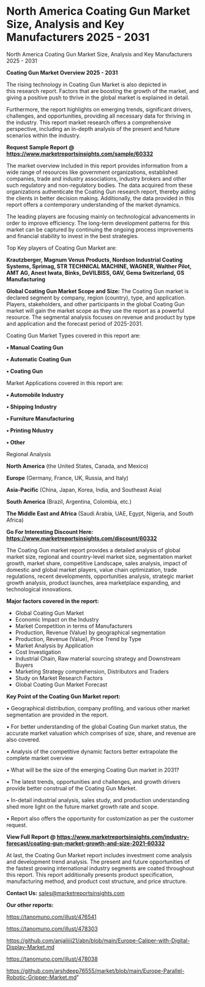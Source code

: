 # North America Coating Gun Market Size, Analysis and Key Manufacturers 2025 - 2031
North America Coating Gun Market Size, Analysis and Key Manufacturers 2025 - 2031

<Strong> Coating Gun Market Overview 2025 - 2031</strong>

The rising technology in Coating Gun Market is also depicted in this research report. Factors that are boosting the growth of the market, and giving a positive push to thrive in the global market is explained in detail.

Furthermore, the report highlights on emerging trends, significant drivers, challenges, and opportunities, providing all necessary data for thriving in the industry. This report market research offers a comprehensive perspective, including an in-depth analysis of the present and future scenarios within the industry.

<strong>Request Sample Report @ <a href=https://www.marketreportsinsights.com/sample/60332>https://www.marketreportsinsights.com/sample/60332</a></strong>

The market overview included in this report provides information from a wide range of resources like government organizations, established companies, trade and industry associations, industry brokers and other such regulatory and non-regulatory bodies. The data acquired from these organizations authenticate the Coating Gun research report, thereby aiding the clients in better decision making. Additionally, the data provided in this report offers a contemporary understanding of the market dynamics.

The leading players are focusing mainly on technological advancements in order to improve efficiency. The long-term development patterns for this market can be captured by continuing the ongoing process improvements and financial stability to invest in the best strategies.

Top Key players of Coating Gun Market are:

<strong>Krautzberger, Magnum Venus Products, Nordson Industrial Coating Systems, Sprimag, STR TECHNICAL MACHINE, WAGNER, Walther Pilot, AMT AG, Anest Iwata, Binks, DeVILBISS, GAV, Gema Switzerland, GS Manufacturing</strong>

<strong><b>Global Coating Gun Market Scope and Size:</b></strong>
The Coating Gun market is declared segment by company, region (country), type, and application. Players, stakeholders, and other participants in the global Coating Gun market will gain the market scope as they use the report as a powerful resource. The segmental analysis focuses on revenue and product by type and application and the forecast period of 2025-2031.

Coating Gun Market Types covered in this report are:

<strong>• Manual Coating Gun

• Automatic Coating Gun

• Coating Gun</strong>

Market Applications covered in this report are:

<strong>• Automobile Industry

• Shipping Industry

• Furniture Manufacturing

• Printing Ndustry

• Other</strong> 

Regional Analysis

<strong>North America</strong> (the United States, Canada, and Mexico)

<strong>Europe</strong> (Germany, France, UK, Russia, and Italy)

<strong>Asia-Pacific</strong> (China, Japan, Korea, India, and Southeast Asia)

<strong>South America</strong> (Brazil, Argentina, Colombia, etc.)

<strong>The Middle East and Africa</strong> (Saudi Arabia, UAE, Egypt, Nigeria, and South Africa)

<strong>Go For Interesting Discount Here: <a href=https://www.marketreportsinsights.com/discount/60332>https://www.marketreportsinsights.com/discount/60332</a></strong>

The Coating Gun market report provides a detailed analysis of global market size, regional and country-level market size, segmentation market growth, market share, competitive Landscape, sales analysis, impact of domestic and global market players, value chain optimization, trade regulations, recent developments, opportunities analysis, strategic market growth analysis, product launches, area marketplace expanding, and technological innovations.

<strong><b>Major factors covered in the report:</b></strong>
<ul>
  <li>Global Coating Gun Market </li>
  <li>Economic Impact on the Industry</li>
  <li>Market Competition in terms of Manufacturers</li>
  <li>Production, Revenue (Value) by geographical segmentation</li>
  <li>Production, Revenue (Value), Price Trend by Type</li>
  <li>Market Analysis by Application</li>
  <li>Cost Investigation</li>
  <li>Industrial Chain, Raw material sourcing strategy and Downstream Buyers</li>
  <li>Marketing Strategy comprehension, Distributors and Traders</li>
  <li>Study on Market Research Factors</li>
  <li>Global Coating Gun Market Forecast</li>
</ul>

<strong><b>Key Point of the Coating Gun Market report:</b></strong>

• Geographical distribution, company profiling, and various other market segmentation are provided in the report.

• For better understanding of the global Coating Gun market status, the accurate market valuation which comprises of size, share, and revenue are also covered.

• Analysis of the competitive dynamic factors better extrapolate the complete market overview

• What will be the size of the emerging Coating Gun market in 2031?

• The latest trends, opportunities and challenges, and growth drivers provide better construal of the Coating Gun Market.

• In-detail industrial analysis, sales study, and production understanding shed more light on the future market growth rate and scope.

• Report also offers the opportunity for customization as per the customer request.

<strong><b>View Full Report @ <a href=https://www.marketreportsinsights.com/industry-forecast/coating-gun-market-growth-and-size-2021-60332>https://www.marketreportsinsights.com/industry-forecast/coating-gun-market-growth-and-size-2021-60332</a></b></strong>


At last, the Coating Gun Market report includes investment come analysis and development trend analysis. The present and future opportunities of the fastest growing international industry segments are coated throughout this report. This report additionally presents product specification, manufacturing method, and product cost structure, and price structure.

<strong>Contact Us:</strong>
sales@marketreportsinsights.com

<strong>Our other reports:</strong>

<a href=https://tanomuno.com/illust/476541>https://tanomuno.com/illust/476541</a>

<a href=https://tanomuno.com/illust/478303>https://tanomuno.com/illust/478303</a>

<a href=https://github.com/anjaliiii21/abn/blob/main/Europe-Caliper-with-Digital-Display-Market.md>https://github.com/anjaliiii21/abn/blob/main/Europe-Caliper-with-Digital-Display-Market.md</a>

<a href=https://tanomuno.com/illust/478038>https://tanomuno.com/illust/478038</a>

<a href=https://github.com/arshdeep76555/market/blob/main/Europe-Parallel-Robotic-Gripper-Market.md>https://github.com/arshdeep76555/market/blob/main/Europe-Parallel-Robotic-Gripper-Market.md</a>"
